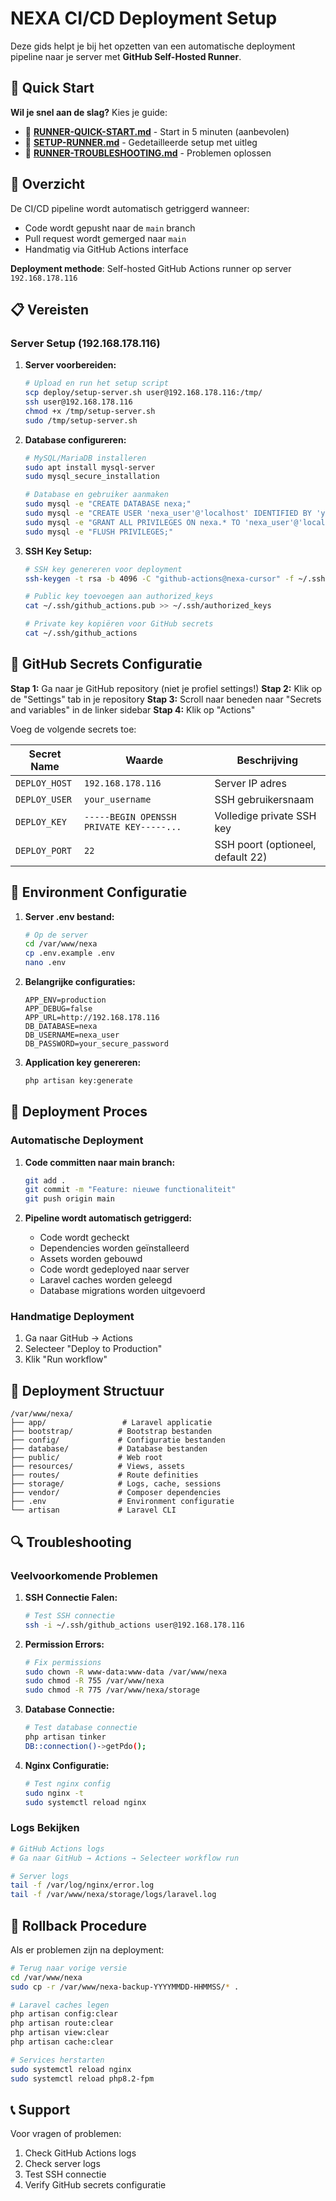 # NEXA CI/CD Deployment Setup

Deze gids helpt je bij het opzetten van een automatische deployment pipeline naar je server met **GitHub Self-Hosted Runner**.

## 🚀 Quick Start

**Wil je snel aan de slag?** Kies je guide:

- 📘 **[RUNNER-QUICK-START.md](RUNNER-QUICK-START.md)** - Start in 5 minuten (aanbevolen)
- 📗 **[SETUP-RUNNER.md](SETUP-RUNNER.md)** - Gedetailleerde setup met uitleg
- 📕 **[RUNNER-TROUBLESHOOTING.md](RUNNER-TROUBLESHOOTING.md)** - Problemen oplossen

## 🔄 Overzicht

De CI/CD pipeline wordt automatisch getriggerd wanneer:
- Code wordt gepusht naar de `main` branch
- Pull request wordt gemerged naar `main`
- Handmatig via GitHub Actions interface

**Deployment methode**: Self-hosted GitHub Actions runner op server `192.168.178.116`

## 📋 Vereisten

### Server Setup (192.168.178.116)

1. **Server voorbereiden:**
   ```bash
   # Upload en run het setup script
   scp deploy/setup-server.sh user@192.168.178.116:/tmp/
   ssh user@192.168.178.116
   chmod +x /tmp/setup-server.sh
   sudo /tmp/setup-server.sh
   ```

2. **Database configureren:**
   ```bash
   # MySQL/MariaDB installeren
   sudo apt install mysql-server
   sudo mysql_secure_installation
   
   # Database en gebruiker aanmaken
   sudo mysql -e "CREATE DATABASE nexa;"
   sudo mysql -e "CREATE USER 'nexa_user'@'localhost' IDENTIFIED BY 'your_secure_password';"
   sudo mysql -e "GRANT ALL PRIVILEGES ON nexa.* TO 'nexa_user'@'localhost';"
   sudo mysql -e "FLUSH PRIVILEGES;"
   ```

3. **SSH Key Setup:**
   ```bash
   # SSH key genereren voor deployment
   ssh-keygen -t rsa -b 4096 -C "github-actions@nexa-cursor" -f ~/.ssh/github_actions
   
   # Public key toevoegen aan authorized_keys
   cat ~/.ssh/github_actions.pub >> ~/.ssh/authorized_keys
   
   # Private key kopiëren voor GitHub secrets
   cat ~/.ssh/github_actions
   ```

## 🔐 GitHub Secrets Configuratie

**Stap 1:** Ga naar je GitHub repository (niet je profiel settings!)
**Stap 2:** Klik op de "Settings" tab in je repository
**Stap 3:** Scroll naar beneden naar "Secrets and variables" in de linker sidebar
**Stap 4:** Klik op "Actions"

Voeg de volgende secrets toe:

| Secret Name | Waarde | Beschrijving |
|-------------|--------|--------------|
| `DEPLOY_HOST` | `192.168.178.116` | Server IP adres |
| `DEPLOY_USER` | `your_username` | SSH gebruikersnaam |
| `DEPLOY_KEY` | `-----BEGIN OPENSSH PRIVATE KEY-----...` | Volledige private SSH key |
| `DEPLOY_PORT` | `22` | SSH poort (optioneel, default 22) |

## 🔧 Environment Configuratie

1. **Server .env bestand:**
   ```bash
   # Op de server
   cd /var/www/nexa
   cp .env.example .env
   nano .env
   ```

2. **Belangrijke configuraties:**
   ```env
   APP_ENV=production
   APP_DEBUG=false
   APP_URL=http://192.168.178.116
   DB_DATABASE=nexa
   DB_USERNAME=nexa_user
   DB_PASSWORD=your_secure_password
   ```

3. **Application key genereren:**
   ```bash
   php artisan key:generate
   ```

## 🚀 Deployment Proces

### Automatische Deployment

1. **Code committen naar main branch:**
   ```bash
   git add .
   git commit -m "Feature: nieuwe functionaliteit"
   git push origin main
   ```

2. **Pipeline wordt automatisch getriggerd:**
   - Code wordt gecheckt
   - Dependencies worden geïnstalleerd
   - Assets worden gebouwd
   - Code wordt gedeployed naar server
   - Laravel caches worden geleegd
   - Database migrations worden uitgevoerd

### Handmatige Deployment

1. Ga naar GitHub → Actions
2. Selecteer "Deploy to Production"
3. Klik "Run workflow"

## 📁 Deployment Structuur

```
/var/www/nexa/
├── app/                 # Laravel applicatie
├── bootstrap/          # Bootstrap bestanden
├── config/             # Configuratie bestanden
├── database/           # Database bestanden
├── public/             # Web root
├── resources/          # Views, assets
├── routes/             # Route definities
├── storage/            # Logs, cache, sessions
├── vendor/             # Composer dependencies
├── .env                # Environment configuratie
└── artisan             # Laravel CLI
```

## 🔍 Troubleshooting

### Veelvoorkomende Problemen

1. **SSH Connectie Falen:**
   ```bash
   # Test SSH connectie
   ssh -i ~/.ssh/github_actions user@192.168.178.116
   ```

2. **Permission Errors:**
   ```bash
   # Fix permissions
   sudo chown -R www-data:www-data /var/www/nexa
   sudo chmod -R 755 /var/www/nexa
   sudo chmod -R 775 /var/www/nexa/storage
   ```

3. **Database Connectie:**
   ```bash
   # Test database connectie
   php artisan tinker
   DB::connection()->getPdo();
   ```

4. **Nginx Configuratie:**
   ```bash
   # Test nginx config
   sudo nginx -t
   sudo systemctl reload nginx
   ```

### Logs Bekijken

```bash
# GitHub Actions logs
# Ga naar GitHub → Actions → Selecteer workflow run

# Server logs
tail -f /var/log/nginx/error.log
tail -f /var/www/nexa/storage/logs/laravel.log
```

## 🔄 Rollback Procedure

Als er problemen zijn na deployment:

```bash
# Terug naar vorige versie
cd /var/www/nexa
sudo cp -r /var/www/nexa-backup-YYYYMMDD-HHMMSS/* .

# Laravel caches legen
php artisan config:clear
php artisan route:clear
php artisan view:clear
php artisan cache:clear

# Services herstarten
sudo systemctl reload nginx
sudo systemctl reload php8.2-fpm
```

## 📞 Support

Voor vragen of problemen:
1. Check GitHub Actions logs
2. Check server logs
3. Test SSH connectie
4. Verify GitHub secrets configuratie
